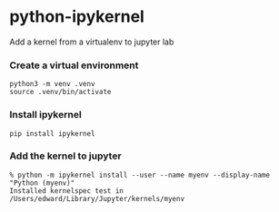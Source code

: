# python-ipykernel

Add a kernel from a virtualenv to jupyter lab

### Create a virtual environment

```
python3 -m venv .venv
source .venv/bin/activate
```

### Install ipykernel

```
pip install ipykernel
```

### Add the kernel to jupyter

```
% python -m ipykernel install --user --name myenv --display-name "Python (myenv)"
Installed kernelspec test in /Users/edward/Library/Jupyter/kernels/myenv
```
